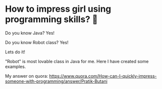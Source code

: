 # How to impress girl using programming skills? 🤩

Do you know Java? Yes!

Do you know Robot class? Yes!

Lets do it!

"Robot" is most lovable class in Java for me. Here I have created some examples.

My answer on quora: https://www.quora.com/How-can-I-quickly-impress-someone-with-programming/answer/Pratik-Butani

